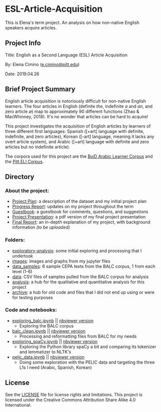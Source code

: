 # ESL-Article-Acquisition

This is Elena's term project. An analysis on how non-native English speakers acquire articles.

## Project Info
Title: English as a Second Language (ESL) Article Acquisition

By: Elena Cimino (e.cimino@pitt.edu)

Date: 2019.04.26

## Brief Project Summary

English article acquisition is notoriously difficult for non-native English learners. The four articles in English (definite _the_, indefinite _a_ and _an_, and zero article _∅_) map to approximately 90 different functions (Zhao & MacWhinney, 2018). It's no wonder that articles can be hard to acquire!

This project investigates the acquisition of English articles by learners of three different first languages: Spanish ([+art] language with definite, indefinite, and zero articles), Korean ([-art] language, meaning it lacks any overt article system), and Arabic ([+art] language with definite and zero articles but no indefinite article).

The corpora used for this project are the [BuiD Arabic Learner Corpus](http://www.buid.ac.ae/balc) and the [Pitt ELI Corpus](https://github.com/ELI-Data-Mining-Group/Pitt-ELI-Corpus).

## Directory

### About the project:
- [Project Plan](https://github.com/Data-Science-for-Linguists-2019/ESL-Article-Acquisition/blob/master/project_plan.md): a description of the dataset and my initial project plan
- [Progress Report](https://github.com/Data-Science-for-Linguists-2019/ESL-Article-Acquisition/blob/master/progress_report.md): updates on my project throughout the term
- [Guestbook](https://github.com/Data-Science-for-Linguists-2019/Class-Plaza/blob/master/guestbooks/guestbook_elena.md): a guestbook for comments, questions, and suggestions
- [Project Presentation](https://github.com/Data-Science-for-Linguists-2019/ESL-Article-Acquisition/blob/master/LING2340_Cimino_ESLPresentation.pdf): a pdf version of my final project presentation
- [Final Report](): an in-depth explanation of my project, with background information _(to be uploaded)_

### Folders:
- [exploratory-analysis](https://github.com/Data-Science-for-Linguists-2019/ESL-Article-Acquisition/tree/master/exploratory-analysis): some initial exploring and processing that I undertook
- [images](https://github.com/Data-Science-for-Linguists-2019/ESL-Article-Acquisition/tree/master/images): images and graphs from my jupyter files
- [data_samples](https://github.com/Data-Science-for-Linguists-2019/ESL-Article-Acquisition/tree/master/data_samples): 6 sample CEPA texts from the BALC corpus, 1 from each level (1-6)
- [data](https://github.com/Data-Science-for-Linguists-2019/ESL-Article-Acquisition/tree/master/data): CSV files of samples pulled from the BALC corpus for analysis
- [analysis](https://github.com/Data-Science-for-Linguists-2019/ESL-Article-Acquisition/tree/master/analysis): a hub for the qualitative and quantitative analysis for this project
- [archive](https://github.com/Data-Science-for-Linguists-2019/ESL-Article-Acquisition/tree/master/archive): a hub for old code and files that I did not end up using or were for testing purposes

### Code and notebooks:
- [exploring_balc.ipynb](https://github.com/Data-Science-for-Linguists-2019/ESL-Article-Acquisition/blob/master/exploratory-analysis/exploring_balc.ipynb) || [nbviewer version](https://nbviewer.jupyter.org/github/Data-Science-for-Linguists-2019/ESL-Article-Acquisition/blob/master/exploratory-analysis/exploring_balc.ipynb)
  - Exploring the BALC corpus
- [balc_clean.ipynb](https://github.com/Data-Science-for-Linguists-2019/ESL-Article-Acquisition/blob/master/exploratory-analysis/BALC_clean.ipynb) || [nbviewer version](https://nbviewer.jupyter.org/github/Data-Science-for-Linguists-2019/ESL-Article-Acquisition/blob/master/exploratory-analysis/BALC_clean.ipynb)
  - Processing and reformatting files from BALC for my needs
- [exploring_spaCy.ipynb](https://github.com/Data-Science-for-Linguists-2019/ESL-Article-Acquisition/blob/master/exploratory-analysis/exploring_spaCy.ipynb) || [nbviewer version](https://nbviewer.jupyter.org/github/Data-Science-for-Linguists-2019/ESL-Article-Acquisition/blob/master/exploratory-analysis/exploring_spaCy.ipynb)
  - Exploring the Python library spaCy a bit and comparing its tokenizer and lemmatizer to NLTK's
- [pelic_data.ipynb](https://github.com/Data-Science-for-Linguists-2019/ESL-Article-Acquisition/blob/master/exploratory-analysis/PELIC_data.ipynb) || [nbviewer version](https://nbviewer.jupyter.org/github/Data-Science-for-Linguists-2019/ESL-Article-Acquisition/blob/master/exploratory-analysis/PELIC_data.ipynb)
  - Doing some exploration with the PELIC data and targeting the three L1s I need (Arabic, Spanish, Korean)

## License
See the [LICENSE](https://github.com/Data-Science-for-Linguists-2019/ESL-Article-Acquisition/blob/master/LICENSE.md) file for license rights and limitations. This project is licensed under the Creative Commons Attribution Share Alike 4.0 International.
